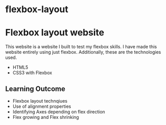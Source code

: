 # flexbox-layout

# Flexbox layout website

This website is a website I built to test my flexbox skills. I have made this website entirely using just flexbox. Additionally, these are the technologies used.

- HTML5
- CSS3 with Flexbox

## Learning Outcome

- Flexbox layout technqiues
- Use of alignment properties
- Identifying Axes depending on flex direction
- Flex growing and Flex shrinking

